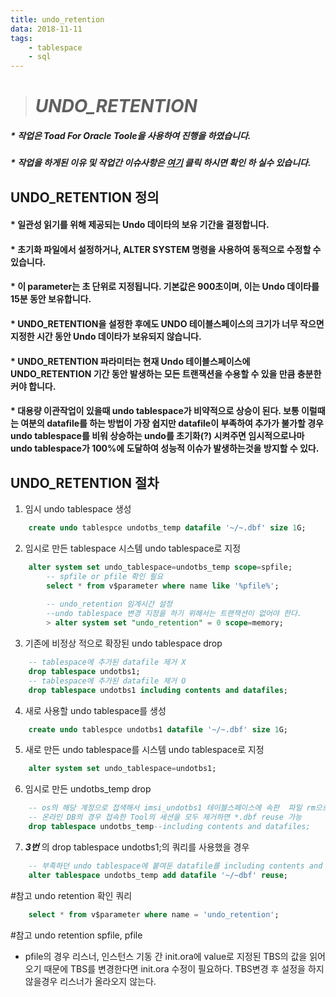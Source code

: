 ```yaml
---
title: undo_retention
data: 2018-11-11
tags:
    - tablespace
    - sql
---
```


># **_UNDO_RETENTION_**
##### * 작업은 Toad For Oracle Toole을 사용하여 진행을 하였습니다.
##### * 작업을 하게된 이유 및 작업간 이슈사항은 [여기](http://sksggg123.tistory.com/10) 클릭 하시면 확인 하 실수 있습니다.

## UNDO_RETENTION 정의
#### *   일관성 읽기를 위해 제공되는 Undo 데이타의 보유 기간을 결정합니다.
#### *   초기화 파일에서 설정하거나, ALTER SYSTEM 명령을 사용하여 동적으로 수정할 수 있습니다.
#### *   이 parameter는 초 단위로 지정됩니다. 기본값은 900초이며, 이는 Undo 데이타를 15분 동안 보유합니다.
#### *   UNDO_RETENTION을 설정한 후에도 UNDO 테이블스페이스의 크기가 너무 작으면 지정한 시간 동안 Undo 데이타가 보유되지 않습니다.
#### *   UNDO_RETENTION 파라미터는 현재 Undo 테이블스페이스에 UNDO_RETENTION 기간 동안 발생하는 모든 트랜잭션을 수용할 수 있을 만큼 충분한 커야 합니다.
#### *   대용량 이관작업이 있을때 undo tablespace가 비약적으로 상승이 된다.  보통 이럴때는 여분의 datafile를 하는 방법이 가장 쉽지만 datafile이 부족하여 추가가 불가할 경우 undo tablespace를 비워 상승하는 undo를 초기화(?) 시켜주면 임시적으로나마 undo tablespace가 100%에 도달하여 성능적 이슈가 발생하는것을  방지할 수 있다.

## UNDO_RETENTION 절차
1. 임시 undo tablespace 생성
```sql
    create undo tablespce undotbs_temp datafile '~/~.dbf' size 1G;
```
2. 임시로 만든 tablespace 시스템 undo tablespace로 지정
```sql
    alter system set undo_tablespace=undotbs_temp scope=spfile;
        -- spfile or pfile 확인 필요
        select * from v$parameter where name like '%pfile%';
        
        -- undo_retention 임계시간 설정
        --undo tablespace 변경 지정을 하기 위해서는 트랜잭션이 없어야 한다.
        > alter system set "undo_retention" = 0 scope=memory; 
```
3. 기존에 비정상 적으로 확장된 undo tablespace drop
```sql
    -- tablespace에 추가된 datafile 제거 X
    drop tablespace undotbs1;
    -- tablespace에 추가된 datafile 제거 O
    drop tablespace undotbs1 including contents and datafiles;
```
4. 새로 사용할 undo tablespace를 생성
```sql
    create undo tablespce undotbs1 datafile '~/~.dbf' size 1G;
```
5. 새로 만든 undo tablespace를 시스템 undo tablespace로 지정
```sql
    alter system set undo_tablespace=undotbs1;
```
6. 임시로 만든 undotbs_temp drop
```sql
    -- os의 해당 계정으로 접색해서 imsi_undotbs1 테이블스페이스에 속판  파일 rm으로 삭제
    -- 온라인 DB의 경우 접속한 Tool의 세션을 모두 제거하면 *.dbf reuse 가능
    drop tablespace undotbs_temp--including contents and datafiles;
```
7. **_3번_** 의 drop tablespace undotbs1;의 쿼리를 사용했을 경우
```sql
    -- 부족하던 undo tablespace에 붙여둔 datafile를 including contents and datafiles를 하지 않았을때 아래 쿼리로 재사용 가능
    alter tablespace undotbs_temp add datafile '~/~dbf' reuse;
```


#참고 undo retention 확인 쿼리
```sql
    select * from v$parameter where name = 'undo_retention';
```

#참고 undo retention spfile, pfile
*   pfile의 경우 리스너, 인스턴스 기동 간 init.ora에 value로 지정된 TBS의 값을 읽어 오기 때문에 TBS를 변경한다면 init.ora 수정이 필요하다. TBS변경 후 설정을 하지 않을경우 리스너가 올라오지 않는다.

